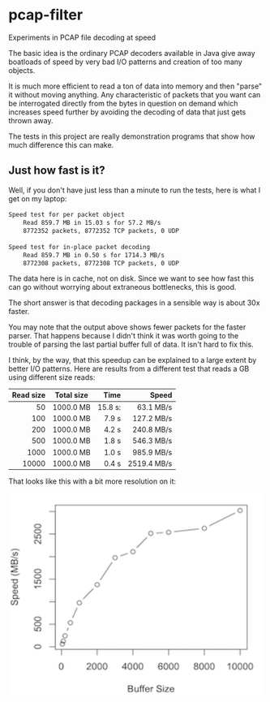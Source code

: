 # pcap-filter
Experiments in PCAP file decoding at speed

The basic idea is the ordinary PCAP decoders available in Java give away boatloads 
of speed by very bad I/O patterns and creation of too many objects.
 
It is much more efficient to read a ton of data into memory and then "parse" it
without moving anything. Any characteristic of packets that you want can be 
interrogated directly from the bytes in question on demand which increases speed
further by avoiding the decoding of data that just gets thrown away.

The tests in this project are really demonstration programs that show how much 
difference this can make.

## Just how fast is it?

Well, if you don't have just less than a minute to run the tests, here is what I 
get on my laptop:

    Speed test for per packet object
        Read 859.7 MB in 15.03 s for 57.2 MB/s
        8772352 packets, 8772352 TCP packets, 0 UDP

    Speed test for in-place packet decoding
        Read 859.7 MB in 0.50 s for 1714.3 MB/s
        8772308 packets, 8772308 TCP packets, 0 UDP

The data here is in cache, not on disk. Since we want to see how fast this can go 
without worrying about extraneous bottlenecks, this is good.
 
The short answer is that decoding packages in a sensible way is about 30x faster.

You may note that the output above shows fewer packets for the faster parser. That
happens because I didn't think it was worth going to the trouble of parsing the last
partial buffer full of data. It isn't hard to fix this.

I think, by the way, that this speedup can be explained to a large extent by better I/O
patterns. Here are results from a different test that reads a GB using different size
reads:

| Read size | Total size | Time | Speed |
| ---------: | ---------- | ----: | -----: |
| 50| 1000.0 MB | 15.8 s: | 63.1 MB/s |
| 100| 1000.0 MB | 7.9 s | 127.2 MB/s |
| 200| 1000.0 MB | 4.2 s | 240.8 MB/s |
| 500| 1000.0 MB | 1.8 s | 546.3 MB/s |
| 1000| 1000.0 MB | 1.0 s | 985.9 MB/s |
| 10000| 1000.0 MB | 0.4 s | 2519.4 MB/s |


That looks like this with a bit more resolution on it:

<img src='speed-graph.png' width=500 height=400>
